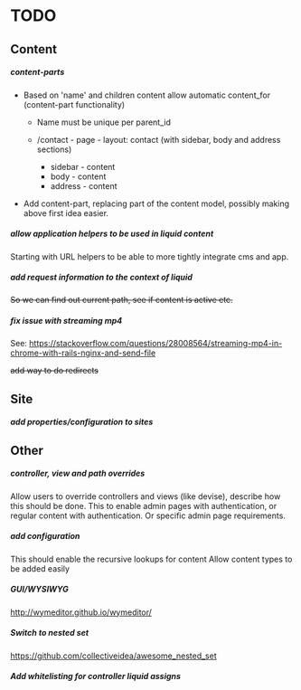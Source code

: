 # TODO

## Content 

##### content-parts

- Based on 'name' and children content allow automatic content_for (content-part functionality)
    - Name must be unique per parent_id
    
    - /contact - page - layout: contact (with sidebar, body and address sections)
        - sidebar - content
        - body - content
        - address - content 
        
- Add content-part, replacing part of the content model, possibly making above first idea easier.

##### allow application helpers to be used in liquid content

Starting with URL helpers to be able to more tightly integrate cms and app.

##### add request information to the context of liquid

~~So we can find out current path, see if content is active etc.~~

##### fix issue with streaming mp4
See: https://stackoverflow.com/questions/28008564/streaming-mp4-in-chrome-with-rails-nginx-and-send-file

~~add way to do redirects~~

## Site

##### add properties/configuration to sites

## Other

##### controller, view and path overrides

Allow users to override controllers and views (like devise), describe how this should be done.
This to enable admin pages with authentication, or regular content with authentication.
Or specific admin page requirements.

##### add configuration

This should enable the recursive lookups for content
Allow content types to be added easily

##### GUI/WYSIWYG

http://wymeditor.github.io/wymeditor/

##### Switch to nested set

https://github.com/collectiveidea/awesome_nested_set

##### Add whitelisting for controller liquid assigns

